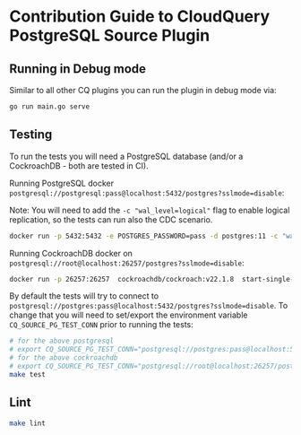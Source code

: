 # Contribution Guide to CloudQuery PostgreSQL Source Plugin

## Running in Debug mode

Similar to all other CQ plugins you can run the plugin in debug mode via:

```bash
go run main.go serve
```

## Testing

To run the tests you will need a PostgreSQL database (and/or a CockroachDB - both are tested in CI).

Running PostgreSQL docker `postgresql://postgresql:pass@localhost:5432/postgres?sslmode=disable`:

Note: You will need to add the `-c "wal_level=logical"` flag to enable logical replication, so the tests can run also the CDC scenario.

```bash
docker run -p 5432:5432 -e POSTGRES_PASSWORD=pass -d postgres:11 -c "wal_level=logical"
```

Running CockroachDB docker on `postgresql://root@localhost:26257/postgres?sslmode=disable`:

```bash
docker run -p 26257:26257  cockroachdb/cockroach:v22.1.8  start-single-node  --insecure
```

By default the tests will try to connect to `postgresql://postgres:pass@localhost:5432/postgres?sslmode=disable`.
To change that you will need to set/export the environment variable `CQ_SOURCE_PG_TEST_CONN` prior to running the tests:

```bash
# for the above postgresql
# export CQ_SOURCE_PG_TEST_CONN="postgresql://postgres:pass@localhost:5432/postgres?sslmode=disable"
# for the above cockroachdb
# export CQ_SOURCE_PG_TEST_CONN="postgresql://root@localhost:26257/postgres?sslmode=disable"
make test
```

## Lint

```bash
make lint
```
